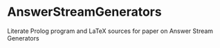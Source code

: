 # AnswerStreamGenerators
Literate Prolog program and LaTeX sources for paper on Answer Stream Generators
